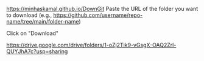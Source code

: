 https://minhaskamal.github.io/DownGit
Paste the URL of the folder you want to download (e.g., https://github.com/username/repo-name/tree/main/folder-name)

Click on "Download"



https://drive.google.com/drive/folders/1-oZj2Tik9-vGsgX-OAQ2Zrl-QUYJhA7c?usp=sharing
